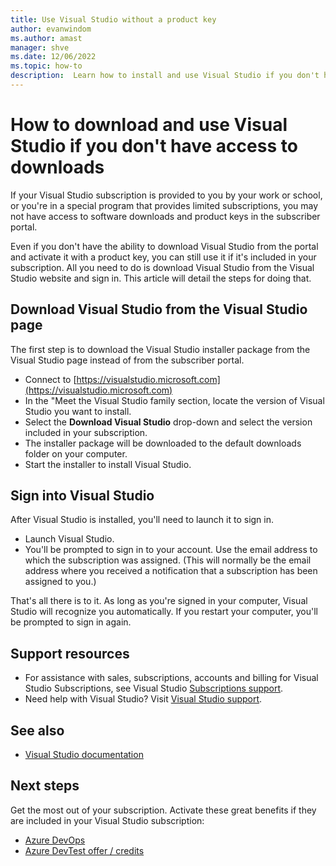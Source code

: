 ```yaml
---
title: Use Visual Studio without a product key
author: evanwindom
ms.author: amast
manager: shve
ms.date: 12/06/2022
ms.topic: how-to
description:  Learn how to install and use Visual Studio if you don't have access to downloads
---
```


# How to download and use Visual Studio if you don't have access to downloads

If your Visual Studio subscription is provided to you by your work or school, or you're in a special program that provides limited subscriptions, you may not have access to software downloads and product keys in the subscriber portal.  

Even if you don't have the ability to download Visual Studio from the portal and activate it with a product key, you can still use it if it's included in your subscription.  All you need to do is download Visual Studio from the Visual Studio website and sign in.  This article will detail the steps for doing that. 

## Download Visual Studio from the Visual Studio page
The first step is to download the Visual Studio installer package from the Visual Studio page instead of from the subscriber portal.
- Connect to [https://visualstudio.microsoft.com](https://visualstudio.microsoft.com) 
- In the "Meet the Visual Studio family section, locate the version of Visual Studio you want to install.
- Select the **Download Visual Studio** drop-down and select the version included in your subscription.  
- The installer package will be downloaded to the default downloads folder on your computer. 
- Start the installer to install Visual Studio. 

## Sign into Visual Studio
After Visual Studio is installed, you'll need to launch it to sign in.
- Launch Visual Studio. 
- You'll be prompted to sign in to your account.  Use the email address to which the subscription was assigned.  (This will normally be the email address where you received a notification that a subscription has been assigned to you.)

That's all there is to it.  As long as you're signed in your computer, Visual Studio will recognize you automatically.  If you restart your computer, you'll be prompted to sign in again.  


## Support resources

+ For assistance with sales, subscriptions, accounts and billing for Visual Studio Subscriptions, see Visual Studio [Subscriptions support](https://aka.ms/vssubscriberhelp).
+ Need help with Visual Studio?  Visit [Visual Studio support](https://visualstudio.microsoft.com/support/).

## See also

+ [Visual Studio documentation](/visualstudio/)


## Next steps

Get the most out of your subscription.  Activate these great benefits if they are included in your Visual Studio subscription:
+ [Azure DevOps](vs-azure-devops.md)
+ [Azure DevTest offer / credits](/azure/devtest/offer/)
